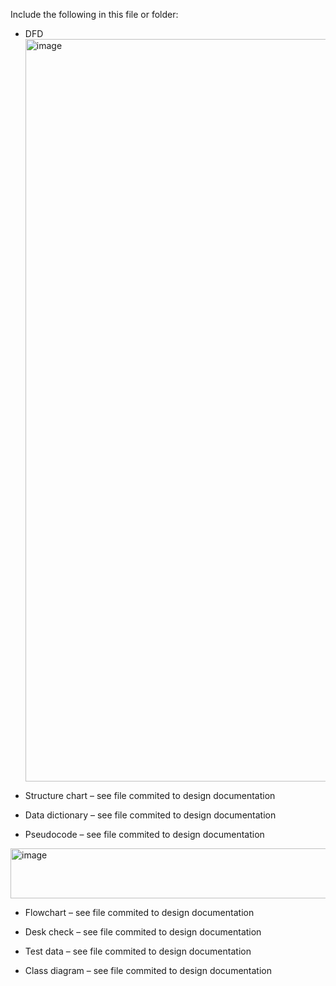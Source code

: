 Include the following in this file or folder:

- DFD
  <img width="1659" height="1188" alt="image" src="https://github.com/user-attachments/assets/e32597c5-70f8-4777-ab9b-69263f789305" />




- Structure chart – see file commited to design documentation


- Data dictionary – see file commited to design documentation


  
- Pseudocode –  see file commited to design documentation



<img width="797" height="80" alt="image" src="https://github.com/user-attachments/assets/28c03950-2bb1-4a60-a910-4361f7695a85" />



- Flowchart –  see file commited to design documentation



- Desk check –  see file commited to design documentation





- Test data –  see file commited to design documentation


- Class diagram – see file commited to design documentation
